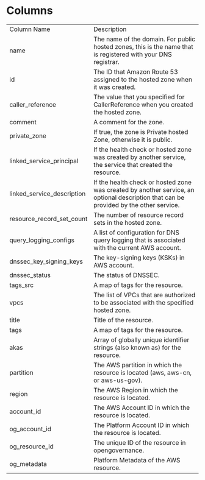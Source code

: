 # Columns  

<table>
	<tr><td>Column Name</td><td>Description</td></tr>
	<tr><td>name</td><td>The name of the domain. For public hosted zones, this is the name that is registered with your DNS registrar.</td></tr>
	<tr><td>id</td><td>The ID that Amazon Route 53 assigned to the hosted zone when it was created.</td></tr>
	<tr><td>caller_reference</td><td>The value that you specified for CallerReference when you created the hosted zone.</td></tr>
	<tr><td>comment</td><td>A comment for the zone.</td></tr>
	<tr><td>private_zone</td><td>If true, the zone is Private hosted Zone, otherwise it is public.</td></tr>
	<tr><td>linked_service_principal</td><td>If the health check or hosted zone was created by another service, the service that created the resource.</td></tr>
	<tr><td>linked_service_description</td><td>If the health check or hosted zone was created by another service, an optional description that can be provided by the other service.</td></tr>
	<tr><td>resource_record_set_count</td><td>The number of resource record sets in the hosted zone.</td></tr>
	<tr><td>query_logging_configs</td><td>A list of configuration for DNS query logging that is associated with the current AWS account.</td></tr>
	<tr><td>dnssec_key_signing_keys</td><td>The key-signing keys (KSKs) in AWS account.</td></tr>
	<tr><td>dnssec_status</td><td>The status of DNSSEC.</td></tr>
	<tr><td>tags_src</td><td>A map of tags for the resource.</td></tr>
	<tr><td>vpcs</td><td>The list of VPCs that are authorized to be associated with the specified hosted zone.</td></tr>
	<tr><td>title</td><td>Title of the resource.</td></tr>
	<tr><td>tags</td><td>A map of tags for the resource.</td></tr>
	<tr><td>akas</td><td>Array of globally unique identifier strings (also known as) for the resource.</td></tr>
	<tr><td>partition</td><td>The AWS partition in which the resource is located (aws, aws-cn, or aws-us-gov).</td></tr>
	<tr><td>region</td><td>The AWS Region in which the resource is located.</td></tr>
	<tr><td>account_id</td><td>The AWS Account ID in which the resource is located.</td></tr>
	<tr><td>og_account_id</td><td>The Platform Account ID in which the resource is located.</td></tr>
	<tr><td>og_resource_id</td><td>The unique ID of the resource in opengovernance.</td></tr>
	<tr><td>og_metadata</td><td>Platform Metadata of the AWS resource.</td></tr>
</table>